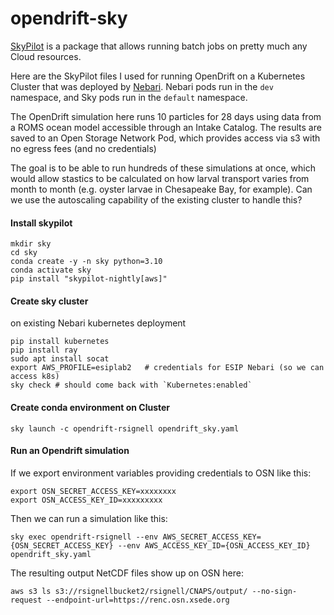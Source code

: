 # opendrift-sky
[SkyPilot](https://skypilot.readthedocs.io/) is a package that allows running batch jobs on pretty much any Cloud resources.  

Here are the SkyPilot files I used for running OpenDrift on a Kubernetes Cluster that was deployed by [Nebari](https://nebari.dev).  Nebari pods run in the `dev` namespace, and Sky pods run in the `default` namespace. 

The OpenDrift simulation here runs 10 particles for 28 days using data from a ROMS ocean model accessible through an Intake Catalog.  The results are saved to an Open Storage Network Pod, which provides access via s3 with no egress fees (and no credentials)

The goal is to be able to run hundreds of these simulations at once, which would allow stastics to be calculated on how larval transport varies from month to month (e.g. oyster larvae in Chesapeake Bay, for example).  Can we use the autoscaling capability of the existing cluster to handle this?

#### Install skypilot 
```
mkdir sky
cd sky
conda create -y -n sky python=3.10
conda activate sky
pip install "skypilot-nightly[aws]"
```
#### Create sky cluster
on existing Nebari kubernetes deployment
```
pip install kubernetes
pip install ray
sudo apt install socat
export AWS_PROFILE=esiplab2   # credentials for ESIP Nebari (so we can access k8s)
sky check # should come back with `Kubernetes:enabled`
```
#### Create conda environment on Cluster
```
sky launch -c opendrift-rsignell opendrift_sky.yaml
```
#### Run an Opendrift simulation
If we export environment variables providing credentials to OSN like this:
```
export OSN_SECRET_ACCESS_KEY=xxxxxxxx
export OSN_ACCESS_KEY_ID=xxxxxxxxx
```
Then we can run a simulation like this:
```
sky exec opendrift-rsignell --env AWS_SECRET_ACCESS_KEY={OSN_SECRET_ACCESS_KEY} --env AWS_ACCESS_KEY_ID={OSN_ACCESS_KEY_ID} opendrift_sky.yaml
```
The resulting output NetCDF files show up on OSN here:
```
aws s3 ls s3://rsignellbucket2/rsignell/CNAPS/output/ --no-sign-request --endpoint-url=https://renc.osn.xsede.org
```
